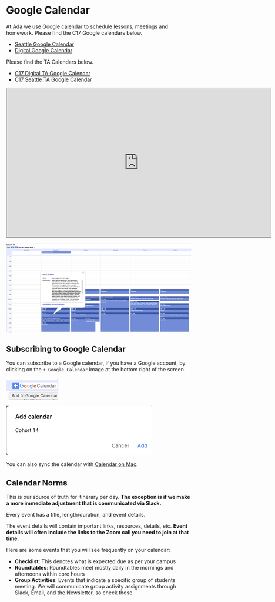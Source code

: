 # Google Calendar

At Ada we use Google calendar to schedule lessons, meetings and homework. Please find the C17 Google calendars below.

* [Seattle Google Calendar](https://calendar.google.com/calendar/u/0?cid=Y19jbTk4dnEzYW9iaDh2amdzdmpvZmJvanM0MEBncm91cC5jYWxlbmRhci5nb29nbGUuY29t)
* [Digital Google Calendar](https://calendar.google.com/calendar/u/0?cid=Y191YXE4anBrZGRubnExMnVvZjk3MzNqaHBuMEBncm91cC5jYWxlbmRhci5nb29nbGUuY29t)

Please find the TA Calendars below.

* [C17 Digital TA Google Calendar](https://calendar.google.com/calendar/u/0?cid=Y19zYnYwbTZqNGZ0Mmt2aTN1dHBlbWpoMGVoZ0Bncm91cC5jYWxlbmRhci5nb29nbGUuY29t)
* [C17 Seattle TA Google Calendar](https://calendar.google.com/calendar/u/0?cid=Y18zZmIzdmF2cjhudjNmNDd2cWVyc2psdmwzb0Bncm91cC5jYWxlbmRhci5nb29nbGUuY29t)

<iframe src="https://adaacademy.hosted.panopto.com/Panopto/Pages/Embed.aspx?id=e1469d77-e54e-414b-96a9-ac1800578b41&autoplay=false&offerviewer=true&showtitle=true&showbrand=false&start=0&interactivity=all" height="405" width="720" style="border: 1px solid #464646;" allowfullscreen allow="autoplay"></iframe>

![Calendar Image](../assets/calendar.png)

## Subscribing to Google Calendar

You can subscribe to a Google calendar, if you have a Google account, by clicking on the `+ Google Calendar` image at the bottom right of the screen.

![Subscribe link](../assets/calendar-subscribe.png)

![Add calendar Cohort 15](../assets/add-calendar.png)

You can also sync the calendar with [Calendar on Mac](https://www.howtogeek.com/tips/how-to-add-your-gmail-calendar-to-the-calendar-on-mac-os-x/).

## Calendar Norms

This is our source of truth for itinerary per day. **The exception is if we make a more immediate adjustment that is communicated via Slack.**

Every event has a title, length/duration, and event details.

The event details will contain important links, resources, details, etc. **Event details will often include the links to the Zoom call you need to join at that time.**

Here are some events that you will see frequently on your calendar:

- **Checklist**: This denotes what is expected due as per your campus
- **Roundtables**: Roundtables meet mostly daily in the mornings and afternoons within core hours
- **Group Activities**: Events that indicate a specific group of students meeting. We will communicate group activity assignments through Slack, Email, and the Newsletter, so check those.
